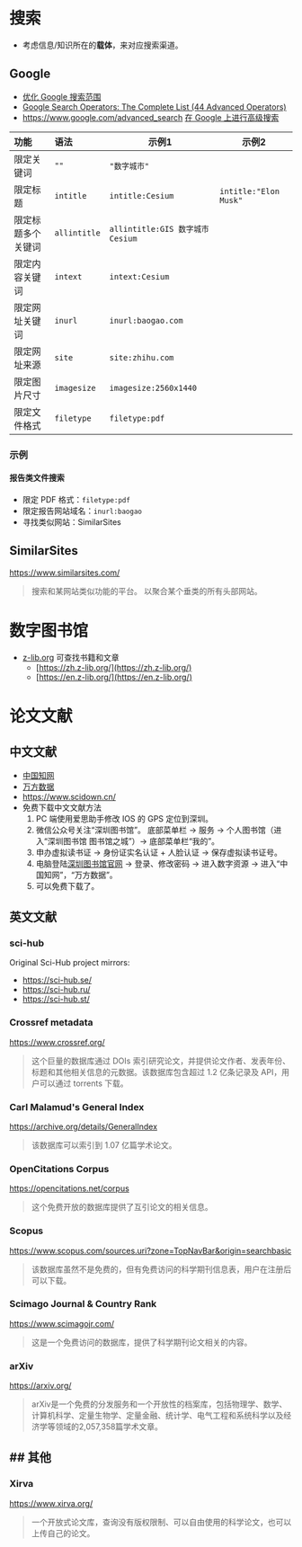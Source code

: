 # 搜索

- 考虑信息/知识所在的**载体**，来对应搜索渠道。

## Google

- [优化 Google 搜索范围](https://support.google.com/websearch/answer/2466433) 
- [Google Search Operators: The Complete List (44 Advanced Operators)](https://ahrefs.com/blog/google-advanced-search-operators/) 
- https://www.google.com/advanced_search
	[在 Google 上进行高级搜索](https://support.google.com/websearch/answer/35890) 



| 功能               | 语法         | 示例1                            | 示例2                 |
|:------------------ |:------------ | -------------------------------- | --------------------- |
| 限定关键词         | `""`         | `"数字城市"`                     |                       |
| 限定标题           | `intitle`    | `intitle:Cesium`                 | `intitle:"Elon Musk"` | 
| 限定标题多个关键词 | `allintitle` | `allintitle:GIS 数字城市 Cesium` |                       |
| 限定内容关键词     | `intext`     | `intext:Cesium`                  |                       |
| 限定网址关键词     | `inurl`      | `inurl:baogao.com`               |                       |
| 限定网址来源       | `site`       | `site:zhihu.com`                 |                       |
| 限定图片尺寸       | `imagesize`  | `imagesize:2560x1440`            |                       |
| 限定文件格式       | `filetype`   | `filetype:pdf`                   |                       |


### 示例

#### 报告类文件搜索

- 限定 PDF 格式：`filetype:pdf`
- 限定报告网站域名：`inurl:baogao`
- 寻找类似网站：SimilarSites


## SimilarSites

https://www.similarsites.com/
> 搜索和某网站类似功能的平台。
> 以聚合某个垂类的所有头部网站。

# 数字图书馆

- [z-lib.org](https://z-lib.org/) 可查找书籍和文章
    - [https://zh.z-lib.org/](https://zh.z-lib.org/) 
    - [https://en.z-lib.org/](https://en.z-lib.org/) 


# 论文文献

## 中文文献

- [中国知网](https://www.cnki.net/) 
- [万方数据](https://www.wanfangdata.com.cn/) 
- https://www.scidown.cn/
- 免费下载中文文献方法
	1. PC 端使用爱思助手修改 IOS 的 GPS 定位到深圳。
	2. 微信公众号关注“深圳图书馆”。
		底部菜单栏 → 服务 → 个人图书馆（进入“深圳图书馆 图书馆之城”）→ 底部菜单栏“我的”。
	3. 申办虚拟读书证 → 身份证实名认证 + 人脸认证 → 保存虚拟读书证号。
	4. 电脑登陆[深圳图书馆官网](https://www.szlib.org.cn/) → 登录、修改密码 → 进入数字资源 → 进入“中国知网”，“万方数据”。
	5. 可以免费下载了。

## 英文文献

### sci-hub

Original Sci-Hub project mirrors:
- https://sci-hub.se/
- https://sci-hub.ru/
- https://sci-hub.st/

### Crossref metadata
https://www.crossref.org/

> 这个巨量的数据库通过 DOIs 索引研究论文，并提供论文作者、发表年份、标题和其他相关信息的元数据。该数据库包含超过 1.2 亿条记录及 API，用户可以通过 torrents 下载。

### Carl Malamud's General Index

https://archive.org/details/GeneralIndex

> 该数据库可以索引到 1.07 亿篇学术论文。

### OpenCitations Corpus

https://opencitations.net/corpus

> 这个免费开放的数据库提供了互引论文的相关信息。

### Scopus

https://www.scopus.com/sources.uri?zone=TopNavBar&origin=searchbasic

> 该数据库虽然不是免费的，但有免费访问的科学期刊信息表，用户在注册后可以下载。

### Scimago Journal & Country Rank

https://www.scimagojr.com/

> 这是一个免费访问的数据库，提供了科学期刊论文相关的内容。

### arXiv

https://arxiv.org/

> arXiv是一个免费的分发服务和一个开放性的档案库，包括物理学、数学、计算机科学、定量生物学、定量金融、统计学、电气工程和系统科学以及经济学等领域的2,057,358篇学术文章。

## ## 其他

### Xirva

https://www.xirva.org/

> 一个开放式论文库，查询没有版权限制、可以自由使用的科学论文，也可以上传自己的论文。

